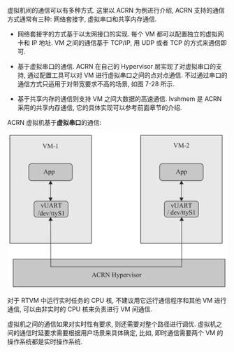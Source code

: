 
虚拟机间的通信可以有多种方式. 这里以 ACRN 为例进行介绍, ACRN 支持的通信方式通常有三种: 网络套接字, 虚拟串口和共享内存通信.

* 网络套接字的方式基于以太网接口的实现. 每个 VM 都可以配置独立的虚拟网卡和 IP 地址. VM 之间的通信基于 TCP/IP, 用 UDP 或者 TCP 的方式来通信即可.

* 基于虚拟串口的通信. ACRN 在自己的 Hypervisor 层实现了对虚拟串口的支持, 通过配置工具可以对 VM 进行虚拟串口之间的点对点通信. 不过通过串口的通信方式只适用于对带宽要求不高的场景, 如图 7-28 所示.

* 基于共享内存的通信则支持 VM 之间大数据的高速通信. Ivshmem 是 ACRN 采用的共享内存通信, 它的具体实现可以参考前面章节的介绍.

ACRN 虚拟机基于**虚拟串口**的通信:

![2024-10-25-08-58-05.png](./images/2024-10-25-08-58-05.png)

对于 RTVM 中运行实时任务的 CPU 核, 不建议用它运行通信程序和其他 VM 进行通信, 可以由非实时的 CPU 核来负责进行 VM 间通信.

虚拟机之间的通信如果对实时性有要求, 则还需要对整个路径进行调优. 虚拟机之间的通信时延要求需要根据用户场景来具体确定, 比如, 即时通信需要两个 VM 的操作系统都是实时操作系统.